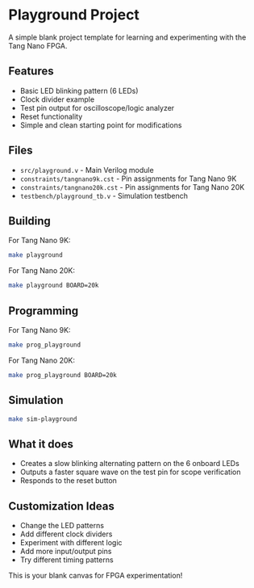 # Playground Project

A simple blank project template for learning and experimenting with the Tang Nano FPGA.

## Features

- Basic LED blinking pattern (6 LEDs)
- Clock divider example
- Test pin output for oscilloscope/logic analyzer
- Reset functionality
- Simple and clean starting point for modifications

## Files

- `src/playground.v` - Main Verilog module
- `constraints/tangnano9k.cst` - Pin assignments for Tang Nano 9K
- `constraints/tangnano20k.cst` - Pin assignments for Tang Nano 20K  
- `testbench/playground_tb.v` - Simulation testbench

## Building

For Tang Nano 9K:
```bash
make playground
```

For Tang Nano 20K:
```bash
make playground BOARD=20k
```

## Programming

For Tang Nano 9K:
```bash
make prog_playground
```

For Tang Nano 20K:
```bash
make prog_playground BOARD=20k
```

## Simulation

```bash
make sim-playground
```

## What it does

- Creates a slow blinking alternating pattern on the 6 onboard LEDs
- Outputs a faster square wave on the test pin for scope verification
- Responds to the reset button

## Customization Ideas

- Change the LED patterns
- Add different clock dividers
- Experiment with different logic
- Add more input/output pins
- Try different timing patterns

This is your blank canvas for FPGA experimentation!